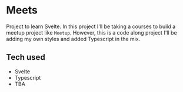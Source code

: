 # Meets

Project to learn Svelte. In this project I'll be taking a courses to 
build a meetup project like `Meetup`. However, this is a code along project I'll be adding
my own styles and added Typescript in the mix.

## Tech used

- Svelte
- Typescript
- TBA
